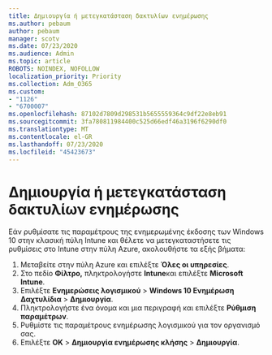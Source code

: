 ```yaml
---
title: Δημιουργία ή μετεγκατάσταση δακτυλίων ενημέρωσης
ms.author: pebaum
author: pebaum
manager: scotv
ms.date: 07/23/2020
ms.audience: Admin
ms.topic: article
ROBOTS: NOINDEX, NOFOLLOW
localization_priority: Priority
ms.collection: Adm_O365
ms.custom:
- "1126"
- "6700007"
ms.openlocfilehash: 87102d7809d298531b5655559364c9df22e8eb91
ms.sourcegitcommit: 3fa780811984400c525d66edf46a3196f6290df0
ms.translationtype: MT
ms.contentlocale: el-GR
ms.lasthandoff: 07/23/2020
ms.locfileid: "45423673"
---
```

# <a name="create-or-migrate-update-rings"></a>Δημιουργία ή μετεγκατάσταση δακτυλίων ενημέρωσης

Εάν ρυθμίσατε τις παραμέτρους της ενημερωμένης έκδοσης των Windows 10 στην κλασική πύλη Intune και θέλετε να μετεγκαταστήσετε τις ρυθμίσεις στο Intune στην πύλη Azure, ακολουθήστε τα εξής βήματα:

1.  Μεταβείτε στην πύλη Azure και επιλέξτε **Όλες οι υπηρεσίες**.
2.  Στο πεδίο **Φίλτρο,** πληκτρολογήστε **Intune**και επιλέξτε **Microsoft Intune**.
3.  Επιλέξτε **Ενημερώσεις λογισμικού**   >   **Windows 10 Ενημέρωση Δαχτυλίδια**   >   **Δημιουργία**.
4.  Πληκτρολογήστε ένα όνομα και μια περιγραφή και επιλέξτε **Ρύθμιση παραμέτρων**.
5.  Ρυθμίστε τις παραμέτρους ενημέρωσης λογισμικού για τον οργανισμό σας.
6.  Επιλέξτε **OK**  >  **Δημιουργία ενημέρωσης κλήσης**  >  **Δημιουργία**.
